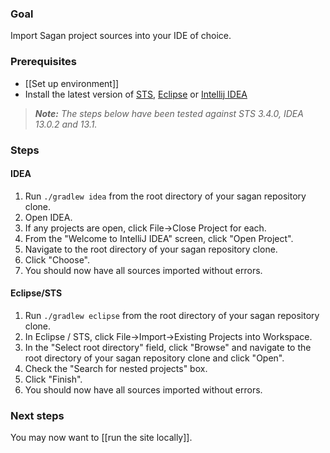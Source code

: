 ### Goal

Import Sagan project sources into your IDE of choice.
### Prerequisites

 - [[Set up environment]]
 - Install the latest version of [STS](http://spring.io/tools/sts), [Eclipse](http://eclipse.org/downloads) or [Intellij IDEA](http://www.jetbrains.com/idea)

> _**Note:** The steps below have been tested against STS 3.4.0, IDEA 13.0.2 and 13.1._


### Steps

#### IDEA

1. Run `./gradlew idea` from the root directory of your sagan repository clone.
1. Open IDEA.
1. If any projects are open, click File->Close Project for each.
1. From the "Welcome to IntelliJ IDEA" screen, click "Open Project".
1. Navigate to the root directory of your sagan repository clone.
1. Click "Choose".
1. You should now have all sources imported without errors.

#### Eclipse/STS

1. Run `./gradlew eclipse` from the root directory of your sagan repository clone.
1. In Eclipse / STS, click File->Import->Existing Projects into Workspace.
1. In the "Select root directory" field, click "Browse" and navigate to the root directory of your sagan repository clone and click "Open".
1. Check the "Search for nested projects" box.
1. Click "Finish".
1. You should now have all sources imported without errors.

### Next steps

You may now want to [[run the site locally]].
